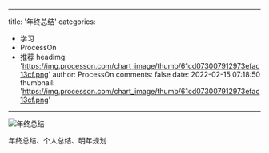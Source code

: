 
---
title: '年终总结'
categories: 
 - 学习
 - ProcessOn
 - 推荐
headimg: 'https://img.processon.com/chart_image/thumb/61cd073007912973efac13cf.png'
author: ProcessOn
comments: false
date: 2022-02-15 07:18:50
thumbnail: 'https://img.processon.com/chart_image/thumb/61cd073007912973efac13cf.png'
---

<div>   
<img class="thumb" alt="年终总结" src="https://img.processon.com/chart_image/thumb/61cd073007912973efac13cf.png" referrerpolicy="no-referrer">
<p>年终总结、个人总结、明年规划</p>  
</div>
            